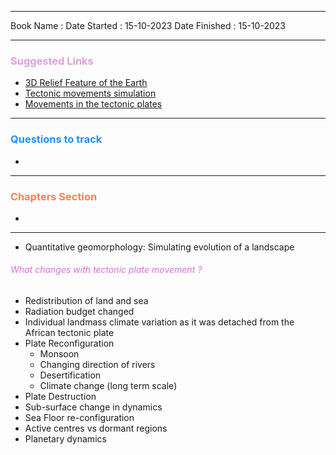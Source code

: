 

<hr>

Book Name : 
Date Started : 15-10-2023
Date Finished : 15-10-2023

<hr>

### <span  style = "color:Plum">Suggested Links </span>
+ [3D Relief Feature of the Earth](https://youtu.be/DPw-U5DUUy4)
+ [Tectonic movements simulation](https://scitechdaily.com/100-million-years-unveiled-the-most-detailed-model-of-earths-surface-ever/)
+ [Movements in the tectonic plates](https://www.amnh.org/explore/ology/earth/plates-on-the-move2)

<hr>


### <span  style = "color:dodgerblue">Questions to track </span>
+ 


<hr>

### <span  style = "color:Coral">Chapters Section </span>
+ 

<hr>

- Quantitative geomorphology: Simulating evolution of a landscape



###### <span  style = "color:Orchid">What changes with tectonic plate movement ? </span>
- Redistribution of land and sea
- Radiation budget changed
- Individual landmass climate variation as it was detached from the African tectonic plate
- Plate Reconfiguration 
	- Monsoon
	- Changing direction of rivers
	- Desertification
	- Climate change (long term scale)
- Plate Destruction
- Sub-surface change in dynamics
- Sea Floor re-configuration
- Active centres vs dormant regions
- Planetary dynamics

